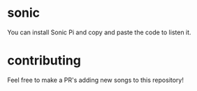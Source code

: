 # sonic

You can install Sonic Pi and copy and paste the code to listen it.

# contributing

Feel free to make a PR's adding new songs to this repository!
